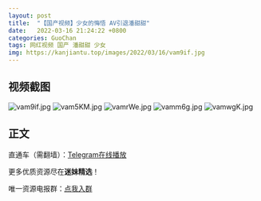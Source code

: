 ```yaml
---
layout: post
title:  "【国产视频】少女的悔悟 AV引退潘甜甜"
date:   2022-03-16 21:24:22 +0800
categories: GuoChan
tags: 网红视频 国产 潘甜甜 少女
img: https://kanjiantu.top/images/2022/03/16/vam9if.jpg
---
```



## 视频截图

![vam9if.jpg](https://kanjiantu.top/images/2022/03/16/vam9if.jpg)
![vam5KM.jpg](https://kanjiantu.top/images/2022/03/16/vam5KM.jpg)
![vamrWe.jpg](https://kanjiantu.top/images/2022/03/16/vamrWe.jpg)
![vamm6g.jpg](https://kanjiantu.top/images/2022/03/16/vamm6g.jpg)
![vamwgK.jpg](https://kanjiantu.top/images/2022/03/16/vamwgK.jpg)

## 正文

直通车（需翻墙）：[Telegram在线播放](https://t.me/mimeijingxuan/84)

更多优质资源尽在**迷妹精选**！

唯一资源电报群：[点我入群](https://t.me/mimeijingxuan)


